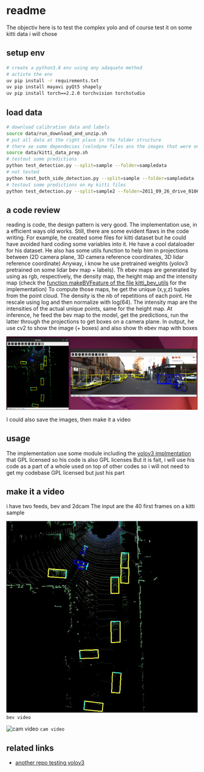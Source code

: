 # readme

The objectiv here is to test the complex yolo and of course test it on some kitti data i will chose

## setup env
```bash
# create a python3.8 env using any adaquate method
# activte the env
uv pip install -r requirements.txt
uv pip install mayavi pyQt5 shapely
uv pip install torch==2.2.0 torchvision torchstudio
```

## load data

```bash
# download calibration data and labels
source data/run_download_and_unzip.sh
# put all data at the right place in the folder structure
# there ae some dependecies (velodyne files ans the images that were on a usb)
source data/kitti_data_prep.sh
# testout some predictions
python test_detection.py --split=sample --folder=sampledata  
# not tested
python test_both_side_detection.py --split=sample --folder=sampledata
# testout some predictions on my kitti files
python test_detection.py --split=sample2 --folder=2011_09_26_drive_0106_sync
```

## a code review

reading is code, the design pattern is very good. The implementation use, in a efficient ways old works. Still, there are some evident flaws in the code writing. For example, he created some files for kitti dataset but he could have avoided hard coding some variables into it.
He have a cool dataloader for his dataset.
He also has some utils function to help him in projections between (2D camera plane, 3D camera reference coordinates, 3D lidar reference coordinate)
Anyway, i know he use pretrained weights (yolov3 pretrained on some lidar bev map + labels).
Th ebev maps are generated by using as rgb, respectively, the density map, the height map and the intensity map (check the [function makeBVFeature of the file kitti_bev_utils](../utils/kitti_bev_utils.py) for the implementation)
To compute those maps, he get the unique (x,y,z) tuples from the point cloud. The density is the nb of repetitions of each point. He rescale using log and then normalize with log(64). The intensity map are the intensities of the actual unique points, same for the height map.
At inference, he feed the bev map to the model, get the predictions, run the latter through the projections to get boxes on a camera plane. In output, he use cv2 to show the image (+ boxes) and also show th ebev map with boxes

![images result](./images/img-result-on-kitti.png)

I could also save the images, then make it a video

## usage

The implementation use some module including the [yolov3 implmentation](https://github.com/eriklindernoren/PyTorch-YOLOv3) that GPL licensed so his code is also GPL licenses
But it is fait, i will use his code as a part of a whole used on top of other codes so i will not need to get my codebase GPL licensed but just his part

## make it a video

i have two feeds, bev and 2dcam
The input are the 40 first frames on a kitti sample

![bev video](./images/output/bev-output.gif)
`bev video`

![cam video](./images/output/img2d-output.gif)
`cam video`

## related links

- [another repo testing yolov3](https://github.com/eriklindernoren/PyTorch-YOLOv3)
